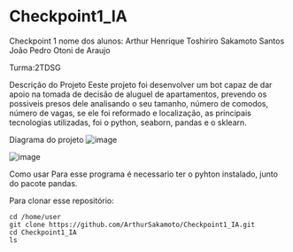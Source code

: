 # Checkpoint1_IA
Checkpoint 1
nome dos alunos: Arthur Henrique Toshiriro Sakamoto Santos
                 João Pedro Otoni de Araujo

Turma:2TDSG

Descrição do Projeto
Eeste projeto foi desenvolver um bot capaz de dar apoio na tomada de decisão de aluguel de apartamentos, prevendo os possiveis presos dele
analisando o seu tamanho, número de comodos, número de vagas, se ele foi reformado e localização, as principais tecnologias utilizadas, foi o python, 
seaborn, pandas e o sklearn.

Diagrama do projeto
![image](https://user-images.githubusercontent.com/79585953/159090601-3af690cc-6082-45df-83e1-9a3683e3e2cd.png)

![image](https://user-images.githubusercontent.com/79585953/159090536-7befcb98-1126-47a2-9aeb-21d48a862362.png)

Como usar
Para esse programa é necessario ter o pyhton instalado, junto do pacote pandas.

Para clonar esse repositório:

    cd /home/user
    git clone https://github.com/ArthurSakamoto/Checkpoint1_IA.git
    cd Checkpoint1_IA
    ls
